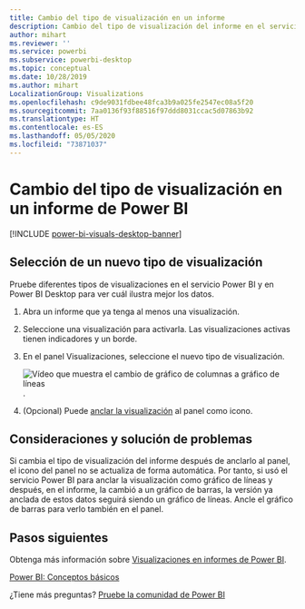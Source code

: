 ```yaml
---
title: Cambio del tipo de visualización en un informe
description: Cambio del tipo de visualización del informe en el servicio Power BI y en Power BI Desktop
author: mihart
ms.reviewer: ''
ms.service: powerbi
ms.subservice: powerbi-desktop
ms.topic: conceptual
ms.date: 10/28/2019
ms.author: mihart
LocalizationGroup: Visualizations
ms.openlocfilehash: c9de9031fdbee48fca3b9a025fe2547ec08a5f20
ms.sourcegitcommit: 7aa0136f93f88516f97ddd8031ccac5d07863b92
ms.translationtype: HT
ms.contentlocale: es-ES
ms.lasthandoff: 05/05/2020
ms.locfileid: "73871037"
---
```

# <a name="change-the-type-of-visualization-in-a-power-bi-report"></a>Cambio del tipo de visualización en un informe de Power BI

[!INCLUDE [power-bi-visuals-desktop-banner](../includes/power-bi-visuals-desktop-banner.md)]

## <a name="select-a-new-visualization-type"></a>Selección de un nuevo tipo de visualización

Pruebe diferentes tipos de visualizaciones en el servicio Power BI y en Power BI Desktop para ver cuál ilustra mejor los datos. 

1. Abra un informe que ya tenga al menos una visualización.   
2. Seleccione una visualización para activarla. Las visualizaciones activas tienen indicadores y un borde.    
3. En el panel Visualizaciones, seleccione el nuevo tipo de visualización. 
   
   ![Vídeo que muestra el cambio de gráfico de columnas a gráfico de líneas](media/power-bi-report-change-visualization-type/change-viz/change-viz.gif).
4. (Opcional) Puede [anclar la visualización](../service-dashboard-pin-tile-from-report.md) al panel como icono. 

## <a name="considerations-and-troubleshooting"></a>Consideraciones y solución de problemas
Si cambia el tipo de visualización del informe después de anclarlo al panel, el icono del panel no se actualiza de forma automática. Por tanto, si usó el servicio Power BI para anclar la visualización como gráfico de líneas y después, en el informe, la cambió a un gráfico de barras, la versión ya anclada de estos datos seguirá siendo un gráfico de líneas. Ancle el gráfico de barras para verlo también en el panel.

## <a name="next-steps"></a>Pasos siguientes
Obtenga más información sobre [Visualizaciones en informes de Power BI](power-bi-report-visualizations.md).

[Power BI: Conceptos básicos](../consumer/end-user-basic-concepts.md)

¿Tiene más preguntas? [Pruebe la comunidad de Power BI](https://community.powerbi.com/)

